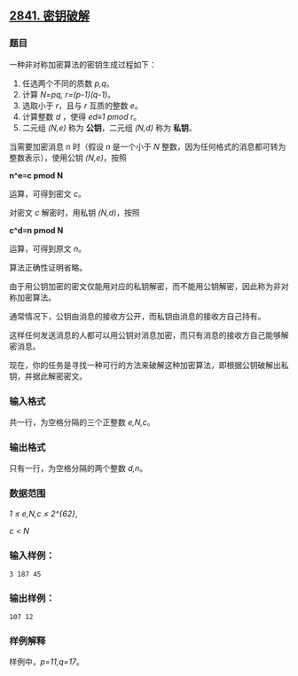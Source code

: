 ## [2841. 密钥破解](https://www.acwing.com/problem/content/2843/)

### 题目

一种非对称加密算法的密钥生成过程如下：

1. 任选两个不同的质数 *p,q*。
2. 计算 *N=pq, r=(p-1)(q-1)*。
3. 选取小于 *r*，且与 *r* 互质的整数 *e*。
4. 计算整数 *d* ，使得 *ed≡1 pmod r*。
5. 二元组 *(N,e)* 称为 **公钥**，二元组 *(N,d)* 称为 **私钥**。

当需要加密消息 *n* 时（假设 *n* 是一个小于 *N* 整数，因为任何格式的消息都可转为整数表示），使用公钥 *(N,e)*，按照

**n^e≡c pmod N**

运算，可得到密文 *c*。

对密文 *c* 解密时，用私钥 *(N,d)*，按照

**c^d≡n pmod N**

运算，可得到原文 *n*。

算法正确性证明省略。

由于用公钥加密的密文仅能用对应的私钥解密，而不能用公钥解密，因此称为非对称加密算法。

通常情况下，公钥由消息的接收方公开，而私钥由消息的接收方自己持有。

这样任何发送消息的人都可以用公钥对消息加密，而只有消息的接收方自己能够解密消息。

现在，你的任务是寻找一种可行的方法来破解这种加密算法，即根据公钥破解出私钥，并据此解密密文。

### 输入格式

共一行，为空格分隔的三个正整数 *e,N,c*。

### 输出格式

只有一行，为空格分隔的两个整数 *d,n*。

### 数据范围

*1 ≤ e,N,c ≤ 2^{62}*,

*c < N*

### 输入样例：

```
3 187 45
```

### 输出样例：

```
107 12
```

### 样例解释

样例中，*p=11,q=17*。
